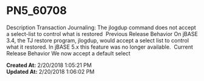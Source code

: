 # PN5_60708

Description Transaction Journaling: The jlogdup command does not accept a select-list to control what is restored  Previous Release Behavior On jBASE 3.4, the TJ restore program, jlogdup, would accept a select list to control what it restored. In jBASE 5.x this feature was no longer available.  Current Release Behavior We now accept a default select  

**Created At:** 2/20/2018 1:05:21 PM  
**Updated At:** 2/20/2018 1:06:02 PM  

